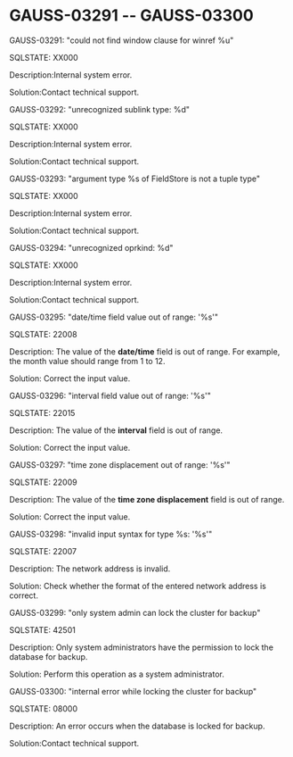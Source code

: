# GAUSS-03291 -- GAUSS-03300<a name="EN-US_TOPIC_0302073330"></a>

GAUSS-03291: "could not find window clause for winref %u"

SQLSTATE: XX000

Description:Internal system error.

Solution:Contact technical support.

GAUSS-03292: "unrecognized sublink type: %d"

SQLSTATE: XX000

Description:Internal system error.

Solution:Contact technical support.

GAUSS-03293: "argument type %s of FieldStore is not a tuple type"

SQLSTATE: XX000

Description:Internal system error.

Solution:Contact technical support.

GAUSS-03294: "unrecognized oprkind: %d"

SQLSTATE: XX000

Description:Internal system error.

Solution:Contact technical support.

GAUSS-03295: "date/time field value out of range: '%s'"

SQLSTATE: 22008

Description: The value of the  **date/time**  field is out of range. For example, the month value should range from 1 to 12.

Solution: Correct the input value.

GAUSS-03296: "interval field value out of range: '%s'"

SQLSTATE: 22015

Description: The value of the  **interval**  field is out of range.

Solution: Correct the input value.

GAUSS-03297: "time zone displacement out of range: '%s'"

SQLSTATE: 22009

Description: The value of the  **time zone displacement**  field is out of range.

Solution: Correct the input value.

GAUSS-03298: "invalid input syntax for type %s: '%s'"

SQLSTATE: 22007

Description: The network address is invalid.

Solution: Check whether the format of the entered network address is correct.

GAUSS-03299: "only system admin can lock the cluster for backup"

SQLSTATE: 42501

Description: Only system administrators have the permission to lock the database for backup.

Solution: Perform this operation as a system administrator.

GAUSS-03300: "internal error while locking the cluster for backup"

SQLSTATE: 08000

Description: An error occurs when the database is locked for backup.

Solution:Contact technical support.

